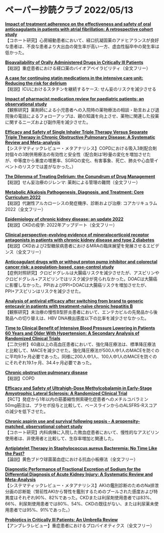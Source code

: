 # ペーパー抄読クラブ 2022/05/13

[**Impact of treatment adherence on the effectiveness and safety of oral anticoagulants in patients with atrial fibrillation: A retrospective cohort study**](https://pubmed.ncbi.nlm.nih.gov/35533394/)  
【コホート研究】心房細動患者において、経口抗凝固薬のアドヒアランスが良好な患者は、不良な患者より大出血の発生率が高い一方、虚血性脳卒中の発生率は低かった。

[**Bioavailability of Orally Administered Drugs in Critically Ill Patients**](https://pubmed.ncbi.nlm.nih.gov/35521821/)  
【総説】重症患者における経口薬のバイオアベイラビリティ（全文フリー）

[**A case for continuing statin medications in the intensive care unit: Reducing the risk for delirium**](https://pubmed.ncbi.nlm.nih.gov/35526279/)  
【総説】ICUにおけるスタチンを継続するケース: せん妄のリスクを減少させる

[**Impact of pharmacist medication review for paediatric patients: an observational study**](https://pubmed.ncbi.nlm.nih.gov/35532336/)  
【観察研究】薬剤師による小児患者への入院時の薬物療法の相談・助言および退院後の電話によるフォローアップは、親の知識を向上させ、薬物に関連した投薬に関するニーズおよび副作用を減少させた。

[**Efficacy and Safety of Single Inhaler Triple Therapy Versus Separate Triple Therapy in Chronic Obstructive Pulmonary Disease: A Systematic Review and Meta-analysis**](https://pubmed.ncbi.nlm.nih.gov/35534287/)  
【システマティックレビュー・メタアナリシス】COPDにおける吸入3剤配合剤対個々の3剤併用療法の有効性と安全性（配合剤は1秒量の変化を増加させたが、中等度から重度の増悪率、SGRQの変化、有害事象、死亡、肺炎や心血管イベントのリスクでは差がなかった。）

[**The Dilemma of Treating Delirium: the Conundrum of Drug Management**](https://pubmed.ncbi.nlm.nih.gov/35543960/)  
【総説】せん妄治療のジレンマ: 薬剤による管理の難問（全文フリー）

[**Metabolic Alkalosis Pathogenesis, Diagnosis, and Treatment: Core Curriculum 2022**](https://pubmed.ncbi.nlm.nih.gov/35525634/)  
【総説】代謝性アルカローシスの発症機序、診断および治療: コアカリキュラム2022（全文フリー）

[**Epidemiology of chronic kidney disease: an update 2022**](https://pubmed.ncbi.nlm.nih.gov/35529086/)  
【総説】CKDの疫学: 2022年アップデート（全文フリー）

[**Clinical perspective-evolving evidence of mineralocorticoid receptor antagonists in patients with chronic kidney disease and type 2 diabetes**](https://pubmed.ncbi.nlm.nih.gov/35529090/)  
【総説】CKDおよび2型糖尿病患者におけるMRAの臨床展望を発展させるエビデンス（全文フリー）

[**Anticoagulant drugs with or without proton pump inhibitor and colorectal cancer risk: a population-based, case-control study**](https://pubmed.ncbi.nlm.nih.gov/35534834/)  
【症例対照研究】クロピドグレルは大腸癌リスクを減少させたが、アスピリンやクロピドグレル+アスピリンではリスク減少が見られなかった。DOACは大腸癌に影響しなかった。PPIおよびPPI+DOACは大腸癌リスクを増加させたが、PPI+アスピリンはリスクを減少させた。

[**Analysis of antiviral efficacy after switching from brand to generic entecavir in patients with treatment-naïve chronic hepatitis B**](https://pubmed.ncbi.nlm.nih.gov/35538425/)  
【観察研究】未治療の慢性B型肝炎患者において、エンテカビルの先発品から後発品への切り替えは、HBV DNA検出感度以下の比率を減少させなかった。

[**Time to Clinical Benefit of Intensive Blood Pressure Lowering in Patients 60 Years and Older With Hypertension: A Secondary Analysis of Randomized Clinical Trials**](https://pubmed.ncbi.nlm.nih.gov/35532917/)  
【二次分析】60歳以上の高血圧患者において、強化降圧療法は、標準降圧療法と比較して、MACEを減少させた。強化降圧療法が500人中1人のMACEを防ぐのに平均9.1ヶ月必要であった。同様に200人中1人、100人中1人のMACEを防ぐのにそれぞれ19.1ヶ月、34.4ヶ月必要であった。

[**Chronic obstructive pulmonary disease**](https://pubmed.ncbi.nlm.nih.gov/35533707/)  
【総説】COPD

[**Efficacy and Safety of Ultrahigh-Dose Methylcobalamin in Early-Stage Amyotrophic Lateral Sclerosis: A Randomized Clinical Trial**](https://pubmed.ncbi.nlm.nih.gov/35532908/)  
【RCT】発症から1年以内の筋萎縮性側索硬化症患者へのメチルコバラミン50mg筋注は、プラセボ投与と比較して、ベースラインからのALSFRS-Rスコアの減少を低下させた。

[**Chronic aspirin use and survival following sepsis - A propensity-matched, observational cohort study**](https://pubmed.ncbi.nlm.nih.gov/35533971/)  
【コホート研究】内科病棟に入院した敗血症患者において、慢性的なアスピリン使用者は、非使用者と比較して、生存率増加と関連した。

[**Antiplatelet Therapy in Staphylococcus aureus Bacteremia: No Time Like the Past?**](https://pubmed.ncbi.nlm.nih.gov/35535570/)  
【論説】黄色ブドウ球菌菌血症における抗血小板療法（全文フリー）

[**Diagnostic Performance of Fractional Excretion of Sodium for the Differential Diagnosis of Acute Kidney Injury: A Systematic Review and Meta-Analysis**](https://pubmed.ncbi.nlm.nih.gov/35545442/)  
【システマティックレビュー・メタアナリシス】AKIの鑑別診断のためのNa排泄分画の診断能（腎前性AKIから腎性を鑑別するためのプールされた感度および特異度はそれぞれ90%、82%であった。CKDまたは利尿剤使用患者では83%、66%、利尿剤使用患者では80%、54%、CKDの既往がない、または利尿薬未使用患者では95%、91%であった。）

[**Probiotics in Critically Ill Patients: An Umbrella Review**](https://pubmed.ncbi.nlm.nih.gov/35519905/)  
【アンブレラレビュー】重症患者におけるプロバイオティクス（全文フリー）